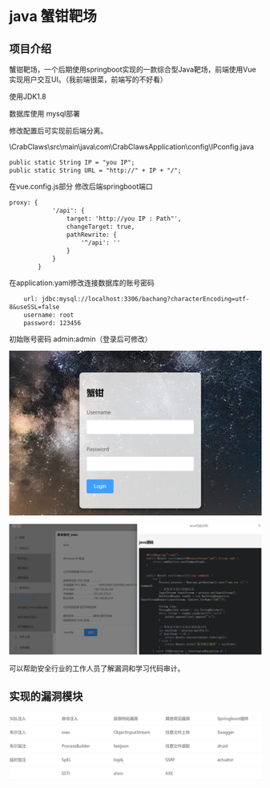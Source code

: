 # java 蟹钳靶场



## 项目介绍

蟹钳靶场，一个后期使用springboot实现的一款综合型Java靶场，前端使用Vue实现用户交互UI。（我前端很菜，前端写的不好看）

使用JDK1.8 

数据库使用 mysql部署

修改配置后可实现前后端分离。

\CrabClaws\src\main\java\com\CrabClawsApplication\config\IPconfig.java

    public static String IP = "you IP";
    public static String URL = "http://" + IP + "/";

在vue.config.js部分 修改后端springboot端口

```
proxy: {
            '/api': {
                target: 'http://you IP : Path"',
                changeTarget: true,
                pathRewrite: {
                    '^/api': ''
                }
            }
        }
```

在application.yaml修改连接数据库的账号密码

```
    url: jdbc:mysql://localhost:3306/bachang?characterEncoding=utf-8&useSSL=false
    username: root
    password: 123456
```

初始账号密码  admin:admin（登录后可修改）

![image-20241206170051347](./image/1.png)

![image-20241206164747278](.\image\2.png)

可以帮助安全行业的工作人员了解漏洞和学习代码审计。

## 实现的漏洞模块

![image-20241206165016204](./image/3.png)

